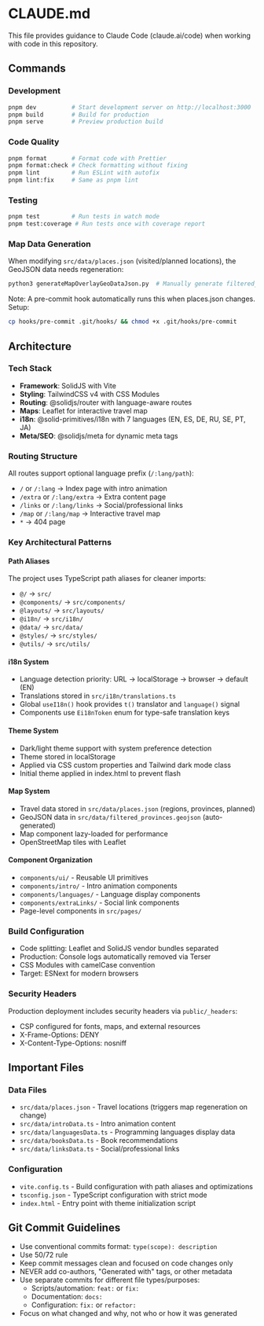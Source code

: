 # CLAUDE.md

This file provides guidance to Claude Code (claude.ai/code) when working with code in this repository.

## Commands

### Development

```bash
pnpm dev          # Start development server on http://localhost:3000
pnpm build        # Build for production
pnpm serve        # Preview production build
```

### Code Quality

```bash
pnpm format       # Format code with Prettier
pnpm format:check # Check formatting without fixing
pnpm lint         # Run ESLint with autofix
pnpm lint:fix     # Same as pnpm lint
```

### Testing

```bash
pnpm test         # Run tests in watch mode
pnpm test:coverage # Run tests once with coverage report
```

### Map Data Generation

When modifying `src/data/places.json` (visited/planned locations), the GeoJSON data needs regeneration:

```bash
python3 generateMapOverlayGeoDataJson.py  # Manually generate filtered_provinces.geojson
```

Note: A pre-commit hook automatically runs this when places.json changes. Setup:

```bash
cp hooks/pre-commit .git/hooks/ && chmod +x .git/hooks/pre-commit
```

## Architecture

### Tech Stack

- **Framework**: SolidJS with Vite
- **Styling**: TailwindCSS v4 with CSS Modules
- **Routing**: @solidjs/router with language-aware routes
- **Maps**: Leaflet for interactive travel map
- **i18n**: @solid-primitives/i18n with 7 languages (EN, ES, DE, RU, SE, PT, JA)
- **Meta/SEO**: @solidjs/meta for dynamic meta tags

### Routing Structure

All routes support optional language prefix (`/:lang/path`):

- `/` or `/:lang` → Index page with intro animation
- `/extra` or `/:lang/extra` → Extra content page
- `/links` or `/:lang/links` → Social/professional links
- `/map` or `/:lang/map` → Interactive travel map
- `*` → 404 page

### Key Architectural Patterns

#### Path Aliases

The project uses TypeScript path aliases for cleaner imports:

- `@/` → `src/`
- `@components/` → `src/components/`
- `@layouts/` → `src/layouts/`
- `@i18n/` → `src/i18n/`
- `@data/` → `src/data/`
- `@styles/` → `src/styles/`
- `@utils/` → `src/utils/`

#### i18n System

- Language detection priority: URL → localStorage → browser → default (EN)
- Translations stored in `src/i18n/translations.ts`
- Global `useI18n()` hook provides `t()` translator and `language()` signal
- Components use `Ei18nToken` enum for type-safe translation keys

#### Theme System

- Dark/light theme support with system preference detection
- Theme stored in localStorage
- Applied via CSS custom properties and Tailwind dark mode class
- Initial theme applied in index.html to prevent flash

#### Map System

- Travel data stored in `src/data/places.json` (regions, provinces, planned)
- GeoJSON data in `src/data/filtered_provinces.geojson` (auto-generated)
- Map component lazy-loaded for performance
- OpenStreetMap tiles with Leaflet

#### Component Organization

- `components/ui/` - Reusable UI primitives
- `components/intro/` - Intro animation components
- `components/languages/` - Language display components
- `components/extraLinks/` - Social link components
- Page-level components in `src/pages/`

### Build Configuration

- Code splitting: Leaflet and SolidJS vendor bundles separated
- Production: Console logs automatically removed via Terser
- CSS Modules with camelCase convention
- Target: ESNext for modern browsers

### Security Headers

Production deployment includes security headers via `public/_headers`:

- CSP configured for fonts, maps, and external resources
- X-Frame-Options: DENY
- X-Content-Type-Options: nosniff

## Important Files

### Data Files

- `src/data/places.json` - Travel locations (triggers map regeneration on change)
- `src/data/introData.ts` - Intro animation content
- `src/data/languagesData.ts` - Programming languages display data
- `src/data/booksData.ts` - Book recommendations
- `src/data/linksData.ts` - Social/professional links

### Configuration

- `vite.config.ts` - Build configuration with path aliases and optimizations
- `tsconfig.json` - TypeScript configuration with strict mode
- `index.html` - Entry point with theme initialization script

## Git Commit Guidelines

- Use conventional commits format: `type(scope): description`
- Use 50/72 rule
- Keep commit messages clean and focused on code changes only
- NEVER add co-authors, "Generated with" tags, or other metadata
- Use separate commits for different file types/purposes:
  - Scripts/automation: `feat:` or `fix:`
  - Documentation: `docs:`
  - Configuration: `fix:` or `refactor:`
- Focus on what changed and why, not who or how it was generated
